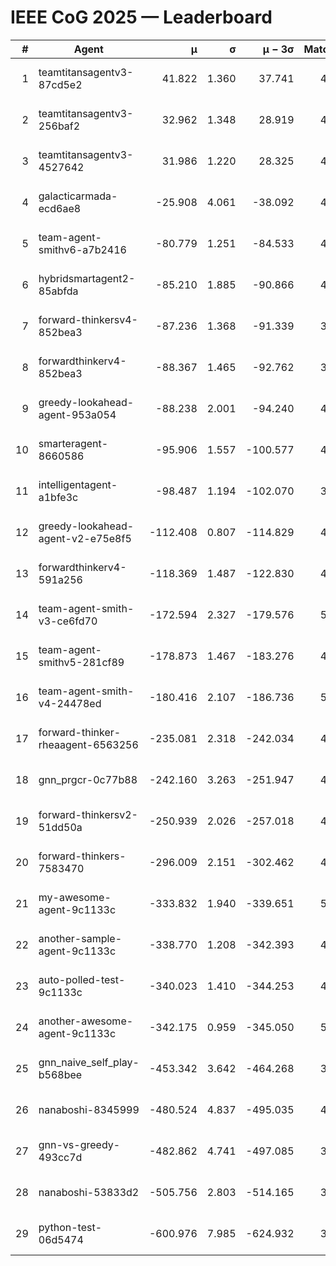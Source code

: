 # IEEE CoG 2025 — Leaderboard

| # | Agent | μ | σ | μ − 3σ | Matches | Updated |
|---:|---|---:|---:|---:|---:|---|
| 1 | teamtitansagentv3-87cd5e2 | 41.822 | 1.360 | 37.741 | 4912 | 2025-08-19 00:31 |
| 2 | teamtitansagentv3-256baf2 | 32.962 | 1.348 | 28.919 | 4892 | 2025-08-19 00:31 |
| 3 | teamtitansagentv3-4527642 | 31.986 | 1.220 | 28.325 | 4780 | 2025-08-19 00:31 |
| 4 | galacticarmada-ecd6ae8 | -25.908 | 4.061 | -38.092 | 4720 | 2025-08-19 00:31 |
| 5 | team-agent-smithv6-a7b2416 | -80.779 | 1.251 | -84.533 | 4720 | 2025-08-19 00:31 |
| 6 | hybridsmartagent2-85abfda | -85.210 | 1.885 | -90.866 | 4596 | 2025-08-19 00:31 |
| 7 | forward-thinkersv4-852bea3 | -87.236 | 1.368 | -91.339 | 3975 | 2025-08-19 00:31 |
| 8 | forwardthinkerv4-852bea3 | -88.367 | 1.465 | -92.762 | 3748 | 2025-08-19 00:31 |
| 9 | greedy-lookahead-agent-953a054 | -88.238 | 2.001 | -94.240 | 4428 | 2025-08-19 00:31 |
| 10 | smarteragent-8660586 | -95.906 | 1.557 | -100.577 | 4021 | 2025-08-19 00:31 |
| 11 | intelligentagent-a1bfe3c | -98.487 | 1.194 | -102.070 | 3766 | 2025-08-19 00:31 |
| 12 | greedy-lookahead-agent-v2-e75e8f5 | -112.408 | 0.807 | -114.829 | 4848 | 2025-08-19 00:31 |
| 13 | forwardthinkerv4-591a256 | -118.369 | 1.487 | -122.830 | 4124 | 2025-08-19 00:31 |
| 14 | team-agent-smith-v3-ce6fd70 | -172.594 | 2.327 | -179.576 | 5366 | 2025-08-19 00:31 |
| 15 | team-agent-smithv5-281cf89 | -178.873 | 1.467 | -183.276 | 4880 | 2025-08-19 00:31 |
| 16 | team-agent-smith-v4-24478ed | -180.416 | 2.107 | -186.736 | 5026 | 2025-08-19 00:31 |
| 17 | forward-thinker-rheaagent-6563256 | -235.081 | 2.318 | -242.034 | 4406 | 2025-08-19 00:31 |
| 18 | gnn_prgcr-0c77b88 | -242.160 | 3.263 | -251.947 | 4570 | 2025-08-19 00:31 |
| 19 | forward-thinkersv2-51dd50a | -250.939 | 2.026 | -257.018 | 4846 | 2025-08-19 00:31 |
| 20 | forward-thinkers-7583470 | -296.009 | 2.151 | -302.462 | 4320 | 2025-08-19 00:31 |
| 21 | my-awesome-agent-9c1133c | -333.832 | 1.940 | -339.651 | 5000 | 2025-08-19 00:31 |
| 22 | another-sample-agent-9c1133c | -338.770 | 1.208 | -342.393 | 4720 | 2025-08-19 00:31 |
| 23 | auto-polled-test-9c1133c | -340.023 | 1.410 | -344.253 | 4200 | 2025-08-19 00:31 |
| 24 | another-awesome-agent-9c1133c | -342.175 | 0.959 | -345.050 | 5040 | 2025-08-19 00:31 |
| 25 | gnn_naive_self_play-b568bee | -453.342 | 3.642 | -464.268 | 3920 | 2025-08-19 00:31 |
| 26 | nanaboshi-8345999 | -480.524 | 4.837 | -495.035 | 4020 | 2025-08-19 00:31 |
| 27 | gnn-vs-greedy-493cc7d | -482.862 | 4.741 | -497.085 | 3940 | 2025-08-19 00:31 |
| 28 | nanaboshi-53833d2 | -505.756 | 2.803 | -514.165 | 3600 | 2025-08-19 00:31 |
| 29 | python-test-06d5474 | -600.976 | 7.985 | -624.932 | 3870 | 2025-08-19 00:31 |
